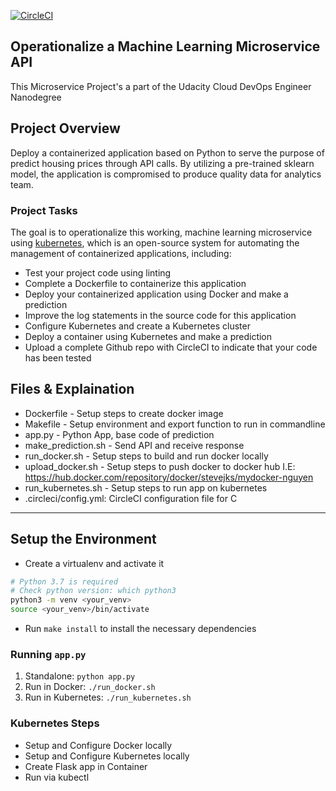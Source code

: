 [![CircleCI](https://dl.circleci.com/status-badge/img/gh/angeljudgement/udacity-4/tree/main.svg?style=svg)](https://dl.circleci.com/status-badge/redirect/gh/angeljudgement/udacity-4/tree/main)

## Operationalize a Machine Learning Microservice API
This Microservice Project's a part of the Udacity Cloud DevOps Engineer Nanodegree

## Project Overview

Deploy a containerized application based on Python to serve the purpose of predict housing prices through API calls. By utilizing a pre-trained sklearn model,
the application is compromised to produce quality data for analytics team.

### Project Tasks

The goal is to operationalize this working, machine learning microservice using [kubernetes](https://kubernetes.io/), which is an open-source system for automating the management of containerized applications,
including:
* Test your project code using linting
* Complete a Dockerfile to containerize this application
* Deploy your containerized application using Docker and make a prediction
* Improve the log statements in the source code for this application
* Configure Kubernetes and create a Kubernetes cluster
* Deploy a container using Kubernetes and make a prediction
* Upload a complete Github repo with CircleCI to indicate that your code has been tested

## Files & Explaination

* Dockerfile - Setup steps to create docker image
* Makefile - Setup environment and export function to run in commandline
* app.py - Python App, base code of prediction
* make_prediction.sh - Send API and receive response
* run_docker.sh - Setup steps to build and run docker locally
* upload_docker.sh - Setup steps to push docker to docker hub
I.E: https://hub.docker.com/repository/docker/stevejks/mydocker-nguyen
* run_kubernetes.sh - Setup steps to run app on kubernetes
* .circleci/config.yml: CircleCI configuration file for C

---

## Setup the Environment

* Create a virtualenv and activate it
```bash
# Python 3.7 is required
# Check python version: which python3
python3 -m venv <your_venv>
source <your_venv>/bin/activate
```
* Run `make install` to install the necessary dependencies

### Running `app.py`

1. Standalone:  `python app.py`
2. Run in Docker:  `./run_docker.sh`
3. Run in Kubernetes:  `./run_kubernetes.sh`

### Kubernetes Steps

* Setup and Configure Docker locally
* Setup and Configure Kubernetes locally
* Create Flask app in Container
* Run via kubectl
